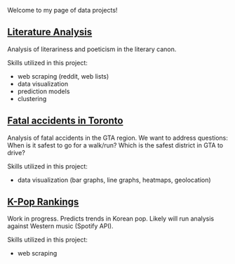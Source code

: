 Welcome to my page of data projects!

## [Literature Analysis](https://ky-feng.github.io/data-projects/literature/)

Analysis of literariness and poeticism in the literary canon.

Skills utilized in this project:
- web scraping (reddit, web lists)
- data visualization
- prediction models
- clustering


## [Fatal accidents in Toronto](https://ky-feng.github.io/data-projects/GTA-fatal-accidents/)
Analysis of fatal accidents in the GTA region. We want to address questions: When is it safest to go for a walk/run? Which is the safest district in GTA to drive? 

Skills utilized in this project:
- data visualization (bar graphs, line graphs, heatmaps, geolocation)

## [K-Pop Rankings](https://ky-feng.github.io/data-projects/kpop-rankings/)

Work in progress. Predicts trends in Korean pop. Likely will run analysis against Western music (Spotify API).

Skills utilized in this project:
- web scraping

